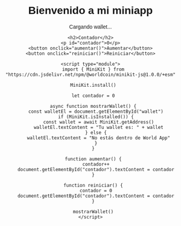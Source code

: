 <!DOCTYPE html>
<html>
  <head>
    <title>Miniapp con contador</title>
    <style>
      body {
        font-family: sans-serif;
        text-align: center;
        padding: 50px;
      }
      button {
        padding: 10px 20px;
        font-size: 16px;
        margin: 10px;
      }
    </style>
  </head>
  <body>
    <h1>Bienvenido a mi miniapp</h1>
    <p id="wallet">Cargando wallet...</p>

    <h2>Contador</h2>
    <p id="contador">0</p>
    <button onclick="aumentar()">Aumentar</button>
    <button onclick="reiniciar()">Reiniciar</button>

    <script type="module">
      import { MiniKit } from "https://cdn.jsdelivr.net/npm/@worldcoin/minikit-js@1.0.0/+esm"

      MiniKit.install()

      let contador = 0

      async function mostrarWallet() {
        const walletEl = document.getElementById("wallet")
        if (MiniKit.isInstalled()) {
          const wallet = await MiniKit.getAddress()
          walletEl.textContent = "Tu wallet es: " + wallet
        } else {
          walletEl.textContent = "No estás dentro de World App"
        }
      }

      function aumentar() {
        contador++
        document.getElementById("contador").textContent = contador
      }

      function reiniciar() {
        contador = 0
        document.getElementById("contador").textContent = contador
      }

      mostrarWallet()
    </script>
  </body>
</html>